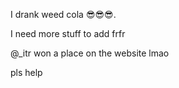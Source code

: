 I drank weed cola 😎😎😎.

I need more stuff to add frfr

@_itr won a place on the website lmao

pls help
